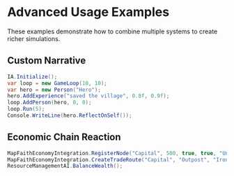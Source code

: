 # Advanced Usage Examples

These examples demonstrate how to combine multiple systems to create richer simulations.

## Custom Narrative

```csharp
IA.Initialize();
var loop = new GameLoop(10, 10);
var hero = new Person("Hero");
hero.AddExperience("saved the village", 0.8f, 0.9f);
loop.AddPerson(hero, 0, 0);
loop.Run(5);
Console.WriteLine(hero.ReflectOnSelf());
```

## Economic Chain Reaction

```csharp
MapFaithEconomyIntegration.RegisterNode("Capital", 500, true, true, "Unity");
MapFaithEconomyIntegration.CreateTradeRoute("Capital", "Outpost", "Iron", 100);
ResourceManagementAI.BalanceWealth();
```


